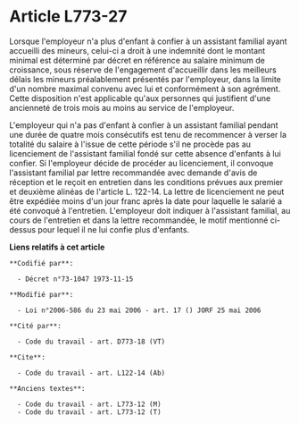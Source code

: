 # Article L773-27

Lorsque l'employeur n'a plus d'enfant à confier à un assistant familial ayant accueilli des mineurs, celui-ci a droit à une
indemnité dont le montant minimal est déterminé par décret en référence au salaire minimum de croissance, sous réserve de
l'engagement d'accueillir dans les meilleurs délais les mineurs préalablement présentés par l'employeur, dans la limite d'un
nombre maximal convenu avec lui et conformément à son agrément. Cette disposition n'est applicable qu'aux personnes qui
justifient d'une ancienneté de trois mois au moins au service de l'employeur.

L'employeur qui n'a pas d'enfant à confier à un assistant familial pendant une durée de quatre mois consécutifs est tenu de
recommencer à verser la totalité du salaire à l'issue de cette période s'il ne procède pas au licenciement de l'assistant
familial fondé sur cette absence d'enfants à lui confier. Si l'employeur décide de procéder au licenciement, il convoque
l'assistant familial par lettre recommandée avec demande d'avis de réception et le reçoit en entretien dans les conditions
prévues aux premier et deuxième alinéas de l'article L. 122-14. La lettre de licenciement ne peut être expédiée moins d'un
jour franc après la date pour laquelle le salarié a été convoqué à l'entretien. L'employeur doit indiquer à l'assistant
familial, au cours de l'entretien et dans la lettre recommandée, le motif mentionné ci-dessus pour lequel il ne lui confie
plus d'enfants.

**Liens relatifs à cet article**

	**Codifié par**:

	  - Décret n°73-1047 1973-11-15

	**Modifié par**:

	  - Loi n°2006-586 du 23 mai 2006 - art. 17 () JORF 25 mai 2006

	**Cité par**:

	  - Code du travail - art. D773-18 (VT)

	**Cite**:

	  - Code du travail - art. L122-14 (Ab)

	**Anciens textes**:

	  - Code du travail - art. L773-12 (M)
	  - Code du travail - art. L773-12 (T)
